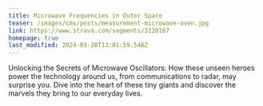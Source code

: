 ```yaml
---
title: Microwave Frequencies in Outer Space
teaser: /images/cms/posts/measurement-microwave-oven.jpg
link: https://www.strava.com/segments/3220167
homepage: true
last_modified: 2024-03-20T13:01:59.546Z
---
```


Unlocking the Secrets of Microwave Oscillators: How these unseen heroes power the technology around us, from communications to radar, may surprise you. Dive into the heart of these tiny giants and discover the marvels they bring to our everyday lives.
